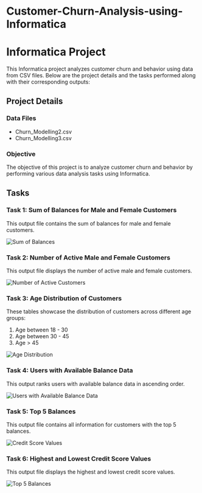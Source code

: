# Customer-Churn-Analysis-using-Informatica
# Informatica Project 

This Informatica project analyzes customer churn and behavior using data from CSV files. Below are the project details and the tasks performed along with their corresponding outputs:

## Project Details

### Data Files
- Churn_Modelling2.csv
- Churn_Modelling3.csv

### Objective
The objective of this project is to analyze customer churn and behavior by performing various data analysis tasks using Informatica.

## Tasks

### Task 1: Sum of Balances for Male and Female Customers

This output file contains the sum of balances for male and female customers.

![Sum of Balances](https://drive.google.com/uc?id=1P90WZV_Y2fjFniqd548k7M3cuQM33y5c)

### Task 2: Number of Active Male and Female Customers

This output file displays the number of active male and female customers.

![Number of Active Customers](https://drive.google.com/uc?id=1mutI8YiPDPo0J6d_CAQ26gHc0dhFhvcU)

### Task 3: Age Distribution of Customers

These tables showcase the distribution of customers across different age groups:
1. Age between 18 - 30
2. Age between 30 - 45
3. Age > 45

 ![Age Distribution](https://drive.google.com/uc?id=1uB3cNJwSgB8rFv3da5ve-rtAEarmKk61)

### Task 4: Users with Available Balance Data

This output ranks users with available balance data in ascending order.

![Users with Available Balance Data](https://drive.google.com/uc?id=1FpwN_YrU-qwpz2KPCFxGC6AyVymPhbJz)

### Task 5: Top 5 Balances

This output file contains all information for customers with the top 5 balances.

![Credit Score Values](https://drive.google.com/uc?id=188D1Bbcloqs3yJ1F8xLL3CuHHRgMMd9t)

### Task 6: Highest and Lowest Credit Score Values

This output file displays the highest and lowest credit score values.

![Top 5 Balances](https://drive.google.com/uc?id=1zz-C3Je895PjR3iPX1qZF4kKQh8Ud2I8)







